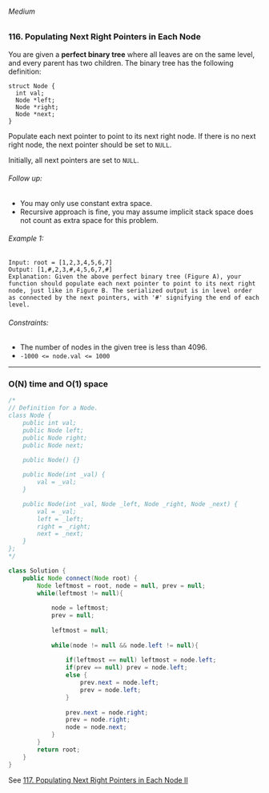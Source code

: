 ###### Medium

### 116. Populating Next Right Pointers in Each Node

You are given a **perfect binary tree** where all leaves are on the same level, and every parent has two children. The binary tree has the following definition:

```
struct Node {
  int val;
  Node *left;
  Node *right;
  Node *next;
}
```

Populate each next pointer to point to its next right node. If there is no next right node, the next pointer should be set to `NULL`.  

Initially, all next pointers are set to `NULL`.

###### Follow up:
- You may only use constant extra space.
- Recursive approach is fine, you may assume implicit stack space does not count as extra space for this problem.
 

###### Example 1:
```
Input: root = [1,2,3,4,5,6,7]
Output: [1,#,2,3,#,4,5,6,7,#]
Explanation: Given the above perfect binary tree (Figure A), your function should populate each next pointer to point to its next right node, just like in Figure B. The serialized output is in level order as connected by the next pointers, with '#' signifying the end of each level.
```

###### Constraints:
- The number of nodes in the given tree is less than 4096.
- `-1000 <= node.val <= 1000`

***

### O(N) time and O(1) space

```java
/*
// Definition for a Node.
class Node {
    public int val;
    public Node left;
    public Node right;
    public Node next;

    public Node() {}
    
    public Node(int _val) {
        val = _val;
    }

    public Node(int _val, Node _left, Node _right, Node _next) {
        val = _val;
        left = _left;
        right = _right;
        next = _next;
    }
};
*/

class Solution {
    public Node connect(Node root) {
        Node leftmost = root, node = null, prev = null;
        while(leftmost != null){
            
            node = leftmost;
            prev = null;
            
            leftmost = null;
            
            while(node != null && node.left != null){
                
                if(leftmost == null) leftmost = node.left;
                if(prev == null) prev = node.left;
                else {
                    prev.next = node.left;
                    prev = node.left;
                }
                
                prev.next = node.right;
                prev = node.right;
                node = node.next;
            }
        }
        return root;
    }
}
```

See [117. Populating Next Right Pointers in Each Node II](https://github.com/btghli/Daily-LeetCode/blob/main/Daily/117.%20Populating%20Next%20Right%20Pointers%20in%20Each%20Node%20II.md)
